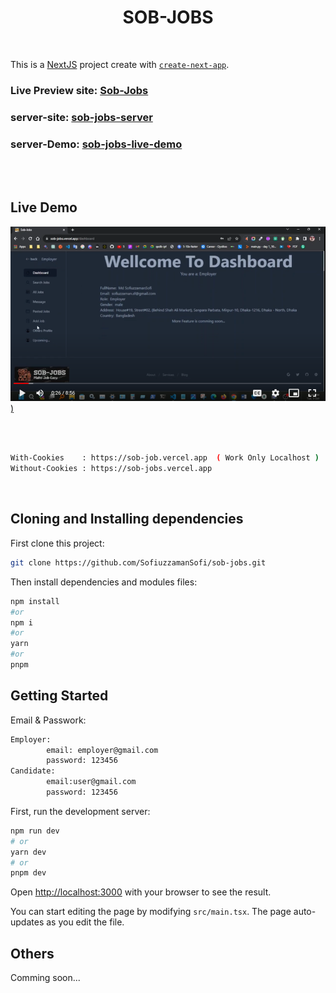 <h1 align="center">
SOB-JOBS
</h1>

<br/>

This is a [NextJS](https://nextjs.org/) project create with [`create-next-app`](https://github.com/vercel/next.js/tree/canary/packages/create-next-app).

### Live Preview site: [Sob-Jobs](https://sob-jobs.vercel.app/)

### server-site: [sob-jobs-server](https://sob-jobs-server-via-cli.vercel.app)
### server-Demo: [sob-jobs-live-demo](https://drive.google.com/file/d/1eS-0KH2XoqCemHbG1hLxM0N-nQvMOkjE/view?usp=sharing)

<br/>
<br/>

## Live Demo

[
![Alt text](image.png))](https://drive.google.com/file/d/1eS-0KH2XoqCemHbG1hLxM0N-nQvMOkjE/view?usp=sharing)

<br/>
<br/>

```bash
With-Cookies    : https://sob-job.vercel.app  ( Work Only Localhost )
Without-Cookies : https://sob-jobs.vercel.app
```

<br/>

## Cloning and Installing dependencies

First clone this project:

```bash
git clone https://github.com/SofiuzzamanSofi/sob-jobs.git
```

Then install dependencies and modules files:

```bash
npm install
#or
npm i
#or
yarn
#or
pnpm
```
## Getting Started

Email & Passwork:

```bash
Employer:
        email: employer@gmail.com
        password: 123456
Candidate:
        email:user@gmail.com
        password: 123456
```

First, run the development server:

```bash
npm run dev
# or
yarn dev
# or
pnpm dev
```

Open [http://localhost:3000](http://localhost:3000) with your browser to see the result.

You can start editing the page by modifying `src/main.tsx`. The page auto-updates as you edit the file.

## Others

Comming soon...